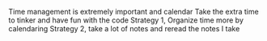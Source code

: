 Time management is extremely important and calendar
Take the extra time to tinker and have fun with the code
Strategy 1, Organize time more by calendaring
Strategy 2, take a lot of notes and reread the notes I take 

